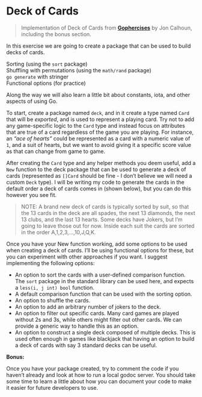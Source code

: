 # Deck of Cards

>Implementation of Deck of Cards from **[Gophercises](https://courses.calhoun.io/courses/cor_gophercises)**  by Jon Calhoun, including the bonus section.

In this exercise we are going to create a package that can be used to build decks of cards.

Sorting (using the `sort` package)<br>
Shuffling with permutations (using the `math/rand` package)<br>
`go generate` with stringer<br>
Functional options (for practice)<br>

Along the way we will also learn a little bit about constants, iota, and other aspects of using Go.

To start, create a package named `deck`, and in it create a type named `Card` that will be *exported*, and is used to represent a playing card. Try not to add any game-specific logic to the `Card` type and instead focus on attributes that are true of a card regardless of the game you are playing. For instance, an *“ace of hearts”* could be represented as a card with a numeric value of `1`, and a suit of hearts, but we want to avoid giving it a specific score value as that can change from game to game.

After creating the `Card` type and any helper methods you deem useful, add a `New` function to the deck package that can be used to generate a deck of cards (represented as `[]Card` should be fine - I don’t believe we will need a custom `Deck` type). I will be writing my code to generate the cards in the default order a deck of cards comes in (shown below), but you can do this however you see fit.

> NOTE: A brand new deck of cards is typically sorted by suit, so that the 13 cards in the deck are all spades, the next 13 diamonds, the next 13 clubs, and the last 13 hearts. Some decks have Jokers, but I’m going to leave those out for now. Inside each suit the cards are sorted in the order A,1,2,3,…,10,J,Q,K.

Once you have your New function working, add some options to be used when creating a deck of cards. I’ll be using functional options for these, but you can experiment with other approaches if you want. I suggest implementing the following options:

- An option to sort the cards with a user-defined comparison function. The `sort` package in the standard library can be used here, and expects a `less(i, j int) bool` function.
- A default comparison function that can be used with the sorting option.
- An option to shuffle the cards.
- An option to add an arbitrary number of jokers to the deck.
- An option to filter out specific cards. Many card games are played without 2s and 3s, while others might filter out other cards. We can provide a generic way to handle this as an option.
- An option to construct a single deck composed of multiple decks. This is used often enough in games like blackjack that having an option to build a deck of cards with say 3 standard decks can be useful.

**Bonus:**

Once you have your package created, try to comment the code if you haven’t already and look at how to run a local godoc server. You should take some time to learn a little about how you can document your code to make it easier for future developers to use.
<!-- 
**Run Commands:**

**Features:**

**Packages explored:**

**Output:**

``` terminal
``` -->
